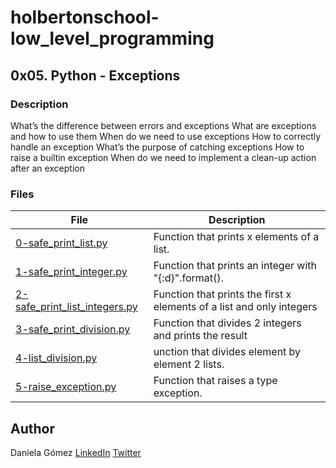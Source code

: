 # holbertonschool-low_level_programming

## 0x05. Python - Exceptions

### Description
What’s the difference between errors and exceptions
What are exceptions and how to use them
When do we need to use exceptions
How to correctly handle an exception
What’s the purpose of catching exceptions
How to raise a builtin exception
When do we need to implement a clean-up action after an exception

### Files

| File | Description |
| ------ | ------ |
| [0-safe_print_list.py]() | Function that prints x elements of a list. |
| [1-safe_print_integer.py  ]() | Function that prints an integer with "{:d}".format().  |
| [2-safe_print_list_integers.py  ]() |  Function that prints the first x elements of a list and only integers |
| [3-safe_print_division.py  ]() | Function that divides 2 integers and prints the result  |
| [ 4-list_division.py ]() | unction that divides element by element 2 lists.  |
| [ 5-raise_exception.py  ]() | Function that raises a type exception.  |


## Author

Daniela Gómez [LinkedIn](https://www.linkedin.com/in/daniela-g%C3%B3mez-2ba828187/)
[Twitter](https://twitter.com/darkinss)
